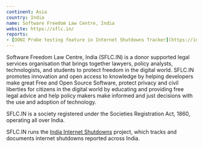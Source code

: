 ```yaml
---
continent: Asia
country: India
name: Software Freedom Law Centre, India
website: https://sflc.in/
reports:
- [OONI Probe testing feature in Internet Shutdowns Tracker](https://internetshutdowns.in/)
---
```


Software Freedom Law Centre, India (SFLC.IN) is a donor supported legal services organisation that brings together lawyers, policy analysts, technologists, and students to protect freedom in the digital world. SFLC.IN promotes innovation and open access to knowledge by helping developers make great Free and Open Source Software, protect privacy and civil liberties for citizens in the digital world by educating and providing free legal advice and help policy makers make informed and just decisions with the use and adoption of technology.

SFLC.IN is a society registered under the Societies Registration Act, 1860, operating all over India.

SFLC.IN runs the [India Internet Shutdowns](https://internetshutdowns.in/) project, which tracks and documents internet shutdowns reported across India.
